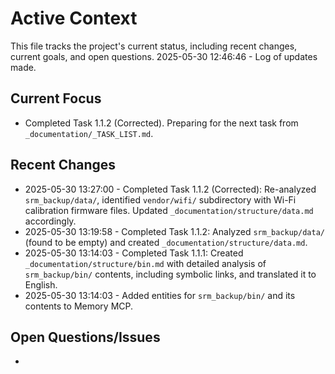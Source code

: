 # Active Context

This file tracks the project's current status, including recent changes, current goals, and open questions.
2025-05-30 12:46:46 - Log of updates made.

## Current Focus

*   Completed Task 1.1.2 (Corrected). Preparing for the next task from `_documentation/_TASK_LIST.md`.

## Recent Changes

*   2025-05-30 13:27:00 - Completed Task 1.1.2 (Corrected): Re-analyzed `srm_backup/data/`, identified `vendor/wifi/` subdirectory with Wi-Fi calibration firmware files. Updated `_documentation/structure/data.md` accordingly.
*   2025-05-30 13:19:58 - Completed Task 1.1.2: Analyzed `srm_backup/data/` (found to be empty) and created `_documentation/structure/data.md`.
*   2025-05-30 13:14:03 - Completed Task 1.1.1: Created `_documentation/structure/bin.md` with detailed analysis of `srm_backup/bin/` contents, including symbolic links, and translated it to English.
*   2025-05-30 13:14:03 - Added entities for `srm_backup/bin/` and its contents to Memory MCP.

## Open Questions/Issues

*